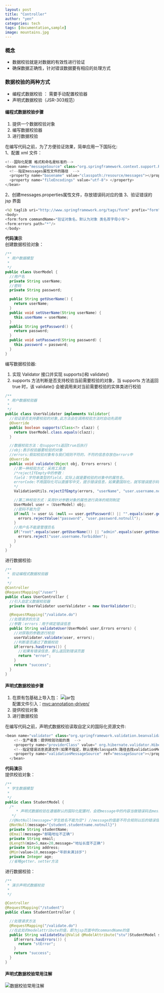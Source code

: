 ```yaml
---
layout: post
title: "Controller"
author: "yen"
categories: tech
tags: [documentation,sample]
image: mountains.jpg
---
```

### 概念  
- 数据校验就是对数据的有效性进行验证
- 确保数据正确性，针对错误数据要有相应的处理方式  

### 数据校验的两种方式
- 编程式数据校验 ： 需要手动配置校验器
- 声明式数据校验（JSR-303规范）

#### 编程式数据校验步骤
1. 提供一个数据校验对象
2. 编写数据校验器
3. 进行数据校验

在编写代码之前，为了方便验证效果，简单应用一下国际化:  
1、配置 xml 文件：
~~~java
<!--国际化配置 格式和命名是标准的-->
<bean name="messageSource" class="org.springframework.context.support.ReloadableResourceBundl eMessageSource">
  <!--指定messages属性文件的路径  -->
  <property name="basename" value="classpath:/resource/messages"></property>
  <property name="fileEncodings" value="utf-8"> </property>
</bean>
~~~
2、创建messages.properties属性文件，存放错误码对应的值
3、验证错误的 jsp 界面
~~~java
<%@ taglib uri="http://www.springframework.org/tags/form" prefix="form" %>
<body>
<form:form commandName="验证对象名，默认为对象 类名首字母小写">
<form:errors path="*"/>
</body>
~~~

**代码演示**  
创建数据校验对象：
~~~java
/**
 * 用户数据模型
 *
 */
public class UserModel {
  //用户名
  private String userName;
  //密码
  private String password;

  public String getUserName() {
    return userName;
  }
  public void setUserName(String userName) {
    this.userName = userName;
  }
  public String getPassword() {
    return password;
  }
  public void setPassword(String password) {
    this.password = password;
  }
}
~~~
编写数据校验器:  
1. 实现 Validator 接口并实现 supports()和 validate()
2. supports 方法判断是否支持校验当前需要校验的对象，当 supports 方法返回 true 时，该 validate() 会被调用来对当前需要校验的实体类进行校验
~~~java
/**
 * 用户数据校验器
 *
 */
public class UserValidater implements Validator{
  //验证是否支持要校验的对象,此方法会在调用校验方法时自动先调用
  @Override
  public boolean supports(Class<?> clazz) {
    return UserModel.class.equals(clazz);
  }

  //数据校验方法：在supports返回true后执行
  //obj:表示校验器要校验的对象
  //errors:假如校验对象有与我们规则不符的，不符的信息存放在errors中
  @Override
  public void validate(Object obj, Errors errors) {
    //第一种校验方式：采用工具类
    /*rejectIfEmpty中的参数：
    field：字符串类型的field，实际上就是要校验的对象中的属性名，
    errorCode:不用国际化可以直接写中文，提示错误信息，如果要国际化，就写错误提示码，不会直接显示，而是到国际化配置的属性文件中寻找对应的值，格式：实体对象名.属性名.规范
    */
    ValidationUtils.rejectIfEmpty(errors, "userName", "user.username.notnull");

    //第二种校验方式：采用针对参数对象的属性进行具体的规则制定
    UserModel user = (UserModel) obj;
    //密码不能为空
    if(null != user && (null == user.getPassword() || "".equals(user.getPassword()))) {
      errors.rejectValue("password", "user.password.notnull");
    }
    //用户名不能是管理员名
    if("root".equals(user.getUserName()) || "admin".equals(user.getUserName())) {
      errors.reject("user.username.forbidden");
    }
  }
}
~~~
进行数据校验:
~~~java
/**
 * 验证编程式数据校验器
 *
 */
@Controller
@RequestMapping("/user")
public class UserController {
  //引入自定义数据校验器
  private UserValidater userValidater = new UserValidater();

  @RequestMapping("/validate.do")
  //处理请求的方法
  //参数：errors：用于绑定错误信息
  public String validateUser(UserModel user,Errors errors) {
    //对获取的参数进行校验
    userValidater.validate(user, errors);
    //判断是否通过了数据校验
    if(errors.hasErrors()) {
      //如果有错误信息，那么返回到错误页面
      return "error";
    }
    return "success";
  }
}
~~~

#### 声明式数据校验步骤
1. 在原有包基础上导入包：
![jar包](http://p6ch8daxu.bkt.clouddn.com/18-4-15/31898315.jpg)  
配置文件引入：<mvc:annotation-driven/>
2. 提供校验对象
3. 进行数据校验

在编写代码之前，声明式数据校验读取自定义的国际化资源文件:  
~~~java
<bean name="validator" class="org.springframework.validation.beanvalidation.LocalValidatorFactoryBean ">
    <!--生产者类：提供校验功能的类  -->
    <property name="providerClass" value=" org.hibernate.validator.HibernateValidator"></property>
    <!--指定错误消息资源文件(如果不指定，默认使用classpath:路径去找validationMessageSource.properties)  -->
    <property name="validationMessageSource" ref="messageSource"></property>
  </bean>
~~~

**代码演示**  
提供校验对象：
~~~java
/**
 * 学生数据模型
 *
 */
public class StudentModel {
  /*
	 * 声明式数据校验在遵循默认的国际化配置时，会把message中的内容当做错误码去messages属性文件中查找到对应的值，如果查找不到，那么就会显示错误码
   */
  //@NotNull(message="学生姓名不能为空") //message的值是不符合规则以后的错误信息
  @NotNull(message="{student.studentname.notnull}")
  private String studentName;
  @Email(message="邮箱地址不正确")
  private String email;
  @Length(min=5,max=20,message="地址长度不正确")
  private String address;
  @Min(value=18,message="年龄未满18岁")
  private Integer age;
  //省略getter、setter方法
~~~
进行数据校验：
~~~java
/**
 * 演示声明式数据校验
 *
 */

@Controller
@RequestMapping("/student")
public class StudentController {

  //处理请求方法
  @RequestMapping("/validate.do")
  //在此处的modelattribute的值，即为jsp页面中的commandName的值
  public String validateStu(@Valid @ModelAttribute("stu")StudentModel student,Errors errors) {
    if(errors.hasErrors()) {
      return "stError";
    }
    return "success";
  }
}
~~~

#### 声明式数据校验常用注解
![数据校验常用注解](http://p6ch8daxu.bkt.clouddn.com/18-4-15/84968526.jpg)
